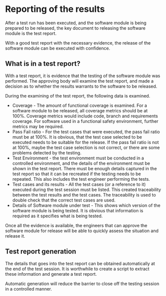 # Reporting of the results

After a test run has been executed, and the software module is being prepared to be released, the key document to releasing the software module is the test report.

With a good test report with the necessary evidence, the release of the software module can be executed with confidence. 

## What is in a test report?

With a test report, it is evidence that the testing of the software module was performed. The approving body will examine the test report, and made a decision as to whether the results warrants to the software to be released.

During the examining of the test report, the following data is examined.

* Coverage - The amount of functional coverage is examined. For a software module to be released, all coverage metrics should be at 100%. Coverage metrics would include code, branch and requirements coverage. For software used in a functional safety environment, further metrics may be required.
* Pass Fail ratio - For the test cases that were executed, the pass fail ratio must be at 100%. It is obvious, that the test case selected to be executed needs to be suitable for the release. If the pass fail ratio is not at 100%, maybe the test case selection is not correct, or there are some problems detected by the testing. 
* Test Environment - the test environment must be conducted in a controlled environment, and the details of the environment must be shown in the test report. There must be enough details captured in the test report so that it can be recreated if the testing needs to be repeated. This also includes the test engineer performing the tests.
* Test cases and its results - All the test cases (or a reference to it) executed during the test session must be listed. This created traceability between the test results and the test cases. The traceability is used to double check that the correct test cases are used.
* Details of Software module under test - This shows which version of the software module is being tested. It is obvious that information is required as it specifies what is being tested.

Once all the evidence is available, the engineers that can approve the software module for release will be able to quickly assess the situation and release it.

## Test report generation

The details that goes into the test report can be obtained automatically at the end of the test session. It is worthwhile to create a script to extract these information and generate a test report. 

Automatic generation will reduce the barrier to close off the testing session in a controlled manner.


